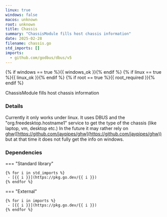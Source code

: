```yaml
---
linux: true
windows: false
macos: unknown
root: unknown
title: Chassis
summary: "ChassisModule fills host chassis information"
date: 2025-02-28
filename: chassis.go
std_imports: []
imports:
  - github.com/godbus/dbus/v5
---
```


{% if windows == true %}{{ windows_ok }}{% endif %}
{% if linux == true %}{{ linux_ok }}{% endif %}
{% if root == true %}{{ root_required }}{% endif %}

ChassisModule fills host chassis information

### Details


Currently it only works under linux. It uses DBUS and the "org.freedesktop.hostname1" service to get the type of the chassis (like laptop, vm, desktop etc.) In the future it may rather rely on [ghw](/github.com/jaypipes/ghw)([https://github.com/jaypipes/ghw](https://github.com/jaypipes/ghw)) but at that time it does not fully get the info on windows.

### Dependencies

=== "Standard library"

	{% for i in std_imports %}
	 - [{{ i }}](https://pkg.go.dev/{{ i }})
	{% endfor %}

=== "External"

	{% for i in imports %}
	 - [{{ i }}](https://pkg.go.dev/{{ i }})
	{% endfor %}
